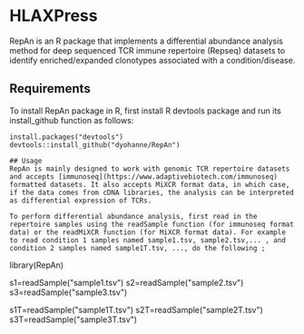 # HLAXPress
RepAn is an R package that implements a differential abundance analysis method for deep sequenced TCR immune repertoire (Repseq) datasets to identify enriched/expanded clonotypes associated with a condition/disease.

## Requirements
To install RepAn package in R, first install R devtools package and run its install_github function as follows: 

```
install.packages("devtools")
devtools::install_github("dyohanne/RepAn")
```

```
## Usage
RepAn is mainly designed to work with genomic TCR repertoire datasets and accepts [immunoseq](https://www.adaptivebiotech.com/immunoseq) formatted datasets. It also accepts MiXCR format data, in which case, if the data comes from cDNA libraries, the analysis can be interpreted as differential expression of TCRs.

To perform differential abundance analysis, first read in the repertoire samples using the readSample function (for immunoseq format data) or the readMiXCR function (for MiXCR format data). For example to read condition 1 samples named sample1.tsv, sample2.tsv,... , and condition 2 samples named sample1T.tsv, ..., do the following ; 

```
library(RepAn)

s1=readSample("sample1.tsv")
s2=readSample("sample2.tsv")
s3=readSample("sample3.tsv")

s1T=readSample("sample1T.tsv")
s2T=readSample("sample2T.tsv")
s3T=readSample("sample3T.tsv")
```


